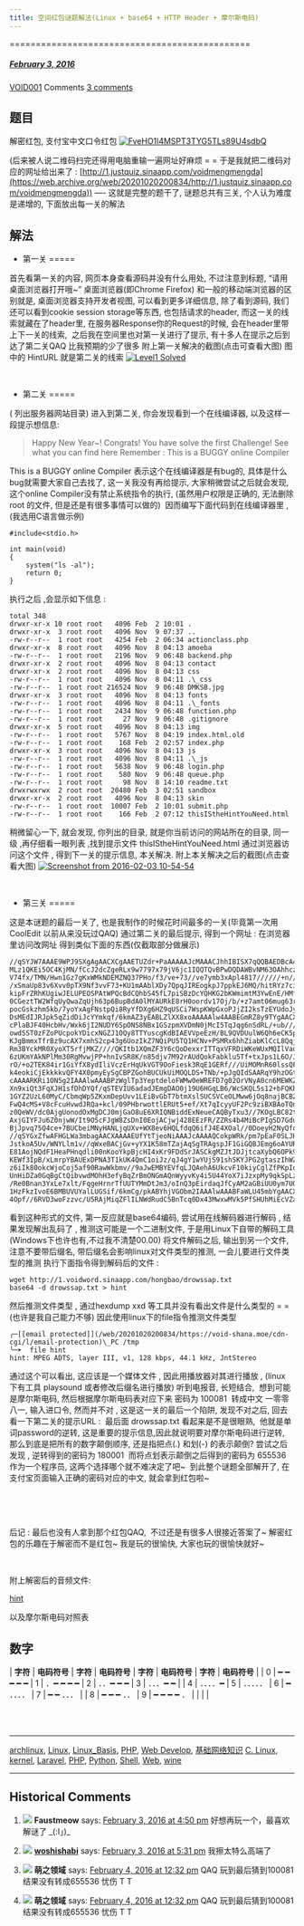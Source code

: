 ```yaml
---
title: 空间红包谜题解法(Linux + base64 + HTTP Header + 摩尔斯电码)
---
```

==============================================



#####  [February 3, 2016](https://web.archive.org/web/20201020200834/https://void-shana.moe/linux/%e7%a9%ba%e9%97%b4%e7%ba%a2%e5%8c%85%e8%b0%9c%e9%a2%98%e8%a7%a3%e6%b3%95linux-base64-http-header-%e6%91%a9%e5%b0%94%e6%96%af%e7%94%b5%e7%a0%81.html "11:51 am") 
[VOID001](https://web.archive.org/web/20201020200834/https://void-shana.moe/author/void001 "View all posts by VOID001") Comments  [3 comments](https://web.archive.org/web/20201020200834/https://void-shana.moe/linux/%e7%a9%ba%e9%97%b4%e7%ba%a2%e5%8c%85%e8%b0%9c%e9%a2%98%e8%a7%a3%e6%b3%95linux-base64-http-header-%e6%91%a9%e5%b0%94%e6%96%af%e7%94%b5%e7%a0%81.html#comments)





题目
--


解密红包, 支付宝中文口令红包 [![](https://web.archive.org/web/20201020200834im_/http://120.27.97.96/wp-content/uploads/2016/02/FveHO1l4MSPT3TYG5TLs89U4sdbQ.png "FveHO1l4MSPT3TYG5TLs89U4sdbQ")](https://web.archive.org/web/20201020200834/http://120.27.97.96/wp-content/uploads/2016/02/FveHO1l4MSPT3TYG5TLs89U4sdbQ.png)


(后来被人说二维码扫完还得用电脑重输一遍网址好麻烦 = = 于是我就把二维码对应的网址给出来了 : [http://1.justquiz.sinaapp.com/voidmengmengda](https://web.archive.org/web/20201020200834/http://1.justquiz.sinaapp.com/voidmengmengda)) —- 这就是完整的题干了, 谜题总共有三关, 个人认为难度是递增的, 下面放出每一关的解法


解法
--


* 第一关
=====


首先看第一关的内容, 网页本身查看源码并没有什么用处, 不过注意到标题, “请用桌面浏览器打开哦~” 桌面浏览器(即Chrome Firefox) 和一般的移动端浏览器的区别就是, 桌面浏览器支持开发者视图, 可以看到更多详细信息, 除了看到源码, 我们还可以看到cookie session storage等东西, 也包括请求的header, 而这一关的线索就藏在了header里, 在服务器Response你的Request的时候, 会在header里带上下一关的线索,  之后我在空间里也对第一关进行了提示, 有十多人在提示之后到达了第二关QAQ 比我预期的少了很多 附上第一关解决的截图(点击可查看大图) 图中的 HintURL 就是第二关的线索 [![](https://web.archive.org/web/20201020200834im_/http://120.27.97.96/wp-content/uploads/2016/02/Screenshot-from-2016-02-03-10-44-41.png "Level1 Solved")](https://web.archive.org/web/20201020200834/http://120.27.97.96/wp-content/uploads/2016/02/Screenshot-from-2016-02-03-10-44-41.png)


 


* 第二关
=====


( 列出服务器网站目录) 进入到第二关, 你会发现看到一个在线编译器, 以及这样一段提示想信息:



> 
> Happy New Year~! Congrats! You have solve the first Challenge! See what you can find here
> Remember : This is a BUGGY online Compiler
> 


This is a BUGGY online Compiler 表示这个在线编译器是有bug的, 具体是什么bug就需要大家自己去找了, 这一关我没有再给提示, 大家稍微尝试之后就会发现, 这个online Compiler没有禁止系统指令的执行, (虽然用户权限是正确的, 无法删除root 的文件, 但是还是有很多事情可以做的)  因而编写下面代码到在线编译器里 , (我选用C语言做示例)


```
#include<stdio.h>

int main(void)
{
    system("ls -al");
    return 0;
}
```


执行之后 ,会显示如下信息 :



```
total 348
drwxr-xr-x 10 root root   4096 Feb  2 10:01 .
drwxr-xr-x  3 root root   4096 Nov  9 07:37 ..
-rw-r--r--  1 root root   4254 Feb  2 06:34 actionclass.php
drwxr-xr-x  8 root root   4096 Nov  8 04:13 amoeba
-rw-r--r--  1 root root   2196 Nov  9 06:48 backend.php
drwxr-xr-x  2 root root   4096 Nov  8 04:13 contact
drwxr-xr-x  2 root root   4096 Nov  8 04:13 css
-rw-r--r--  1 root root   4096 Nov  8 04:11 .\_css
-rw-r--r--  1 root root 216524 Nov  9 06:48 DMKSB.jpg
drwxr-xr-x  3 root root   4096 Nov  8 04:13 fonts
-rw-r--r--  1 root root   4096 Nov  8 04:11 .\_fonts
-rw-r--r--  1 root root   2434 Nov  9 06:48 function.php
-rw-r--r--  1 root root     27 Nov  9 06:48 .gitignore
drwxr-xr-x  5 root root   4096 Nov  8 04:13 img
-rw-r--r--  1 root root   5767 Nov  8 04:19 index.html.old
-rw-r--r--  1 root root    168 Feb  2 02:57 index.php
drwxr-xr-x  3 root root   4096 Nov  8 04:13 js
-rw-r--r--  1 root root   4096 Nov  8 04:11 .\_js
-rw-r--r--  1 root root   5638 Nov  9 06:48 login.php
-rw-r--r--  1 root root    580 Nov  9 06:48 queue.php
-rw-r--r--  1 root root     98 Nov  8 14:10 readme.txt
drwxrwxrwx  2 root root  20480 Feb  3 02:51 sandbox
drwxr-xr-x  2 root root   4096 Nov  8 04:13 skin
-rw-r--r--  1 root root  10007 Feb  2 10:01 submit.php
-rw-r--r--  1 root root    166 Feb  2 07:12 thisIStheHintYouNeed.html
```

稍微留心一下, 就会发现, 你列出的目录, 就是你当前访问的网站所在的目录, 同一级 ,再仔细看一眼列表 ,找到提示文件 thisIStheHintYouNeed.html 通过浏览器访问这个文件 , 得到下一关的提示信息, 本关解决. 附上本关解决之后的截图(点击查看大图) [![](https://web.archive.org/web/20201020200834im_/http://120.27.97.96/wp-content/uploads/2016/02/Screenshot-from-2016-02-03-10-54-54.png "Screenshot from 2016-02-03 10-54-54")](https://web.archive.org/web/20201020200834/http://120.27.97.96/wp-content/uploads/2016/02/Screenshot-from-2016-02-03-10-54-54.png)


 


* 第三关
=====


这是本谜题的最后一关了, 也是我制作的时候花时间最多的一关(毕竟第一次用CoolEdit 以前从来没玩过QAQ) 通过第二关的最后提示, 得到一个网址 : 在浏览器里访问改网址 得到类似下面的东西(仅截取部分做展示)



```
//qSYJW7AAAE9WPJ9SXgAgAACXCgAAETUZdr+PaAAAAAJcMAAACJhhIBISX7qQQBAEDBcA4rAdGS
MLz1QKEi5OC4KjMN/fCcJ2dcZgeRLx9w7797x79jV6jc1IQQTQvBPwDQDAWBvNM63OAhhczrc4ET
V74fx/TMN/Hwn1Gz7gKxWMkNDEMZNQ37PHo/f3/ve+73//ve7ymb3xApl4817//////+n//prNKe
/xSmaUp83v6Xvv0pTX9Nf3vvF73+KU1mAAblXDy7QpqJIREogkpJ7ppkEJ6MQ/hitRYz7ciRqAmg
kipFrZRhKUgiwJELUPEOSPAtWPQcBdCQhbS45fL7piSBzDcYQHKG2bKWmimtM3YwEnE/HMfNKH7a
0CGeztTW2WfqUyQwaZqUjh63p6BupBdA0lMYAURkE8rH0oordv17Oj/b/+z7amt06mug63r2MSUL
pocGskzhm5kb/7yoYxAgFNstpQi8RyYfDXg6HZ9qUSCi7WspKWpGxoPJjZI2ksTzEYUdoJyG6aDJ
DsMEdIJRJpk5qZidDiJcYYmkqf/6kmAZ3yEABLZlXX8xoAAAAAlw4AABEGmRZ8y9TYgAACXAAAAE
cPlaBJF40HcbHv/Wxk6jI2NUDY6SpONS8NBx1GSzpmXVDmN0jMcI5TqJqg6nSdRL/+ub////mFv+
owdSST0zFZoPUcpokYDicxNGZJ1OQy8TTYuscgKdBIAEVVpeEzH/BL9QVDUulW6Qh6eCK5p89rew
KJgBmmxTfrBz9ucAX7xmhS2cp43g6UozIkZ7NQiPU5TQ1HCNv+PSMRx6hhZiabKlCcL8Qqj1SI2c
Rm3BYckMR0XyoXT5rfjMKZ////QKItb1XQmZF3Y6cQoDexxrITTqxVFRDiWKeWUxMQIlVauDohD7
6zUKmYAkNPlMm30RgMvwjPP+hnIvSR8K/n85djv7M92rAUdQokFabklu5Tf+txJps1L6O/JqnHwW
rO/+o2TEK84ir1GiYfX8ydIliVczErHqUkVGT9OoFiesk3RqE1GERf///UiMOMnR60lssQF79A/O
k4eokiCjEkkkkvQFY4X0pmyEySgCBPZGohBUCUkUiMOQLDS+TNb/+pJgQIdSAARqY9hzOGtgAAAJ
cAAAARKRi1ON5g2IAAAlwAAABPzWglTp3YeptdeloFWMw0eWREFD7g02OrVNyA0cn6MEWKZZcrVq
Xn9xiQt3FqXJH1sfDhDYQf/qSTEVIU6adadJEmgDAO0j19U6HGqLB6/WcSKQL5s12+bFQKho7f//
1GYZ2UzL60MyC/CbmqWp5ZKxmDepUvv1LEiBvGbT7btmXslSUCSVCeOLMww6jOq8najBCBZhXOY2
FwQ4cMS+V8cFcuHvwdJRQa+kcl/09PHbrwottlERUt5+ef/Xt7qIcyyUF2Pc9ziBXBAoTQnFN/6w
z0QeWV/dc0AjgUonodOxMgDCJ0mjGaO8uE6XRIQNBiddExNeueCAQByTxu3//7KOgLBC82t1osox
AxjGIYFJu6Z0njwW/It9O5cFJgW8ZsDnI0EojACjwj428EEzFR/ZZRs4b4MiBcPIgSD7Gdutdvad
BjJpvq75Q4ce+7BUCbeiMNyHANLjqUXv+WX8ev6HQLfdqQ6ifJ4E4XOal//0DoeyH2NyQfoIpJGo
//qSYGxZfwAFHGLWa3mbagAACXAAAAEUfYtTjeoNiAAAJcAAAAQCokpWRk/pm7pEaF0SLJH5fNsy
JstkoA5Uv/WNYLlm1v//qWxeBACjGv+yYX1K58mTZajAqSgTRAgspJF1GiGQBJEmg6oAYURk35ZG
E81AojNQdF1HeaPHnqdli00nKooYkpBjcHI4xKr9FDdSrJASCkgMZJtJDJjtcaXybQ6OPk9UOQaY
KEWf3IpB/xLmrpYBAUExDPNA3T1kUK4QmC1oiJz/qJ4gY1wYUjS91shSKYJPG2gtaszIhWZhCI1N
z6iIk80okcWjoCoj5af90RawWkbmv//9aJwEMBYEVfqLJQAehA6UkcvF10kiyCglZfPKpIqTFoBG
UnHiDZa0GqBgCtQibvwdMOhH3efyBqZrBmONGmAQnWyyvKy4i5U44YoX7iJzxpMy9qkSpLzQYrA7
/Re0Bnan3YxLe7xlt/FqgeHrnrTfUUTYMmDtJm3/oInQ3pEirdaqJfCyAM2aGBiUU0ym7UQahNDB
1HzFkzIvoE6BMBUVUYalLUGSif/6kmCg/pkABYhjVGObm2IAAAlwAAABFaWLU45mbYgAACXAAAAE
4Opf//6RVD3woFzzvc/U5RAjMiqZFlILNWdRudC5BnTcq0Dx43MwxwMVk5PfSHUhMiEcVZaDrD/R
```

看到这种形式的文件, 第一反应就是base64编码, 尝试用在线解码器进行解码 , 结果发现解出乱码了 , 推测这可能是一个二进制文件, 于是用Linux下自带的解码工具 (Windows下也许也有,不过我不清楚00.00) 将文件解码之后, 输出到另一个文件, 注意不要带后缀名, 带后缀名会影响linux对文件类型的推测, 一会儿要进行文件类型的推测 执行下面指令得到解码后的文件 :



```
wget http://1.voidword.sinaapp.com/hongbao/drowssap.txt
base64 -d drowssap.txt > hint
```

然后推测文件类型 , 通过hexdump xxd 等工具并没有看出文件是什么类型的 = = (也许是我自己能力不够) 因此使用linux下的file指令推测文件类型



```
╭─[[email protected]](/web/20201020200834/https://void-shana.moe/cdn-cgi/l/email-protection)\_PC /tmp  
╰─➤  file hint 
hint: MPEG ADTS, layer III, v1, 128 kbps, 44.1 kHz, JntStereo
```

通过这个可以看出, 这应该是一个媒体文件 , 因此用播放器对其进行播放 , (linux 下有工具 playsound 或者修改后缀名进行播放) 听到电报音, 长短结合,  想到可能是摩尔斯电码, 然后根据摩尔斯电码表对应下来 密码为 100081  转成中文 一零零八一, 输入进口令, 然而并不对 , 这是这一关的最后一个陷阱, 发现不对之后, 回去看一下第二关的提示URL :  最后面 drowssap.txt 看起来是不是很眼熟,  他就是单词password的逆转, 这是重要的提示信息,因此就说明要对摩尔斯电码进行逆转, 那么到底是把所有的数字颠倒顺序, 还是指把点(.) 和划(-) 的表示颠倒? 尝试之后发现 , 逆转得到的密码为 180001  而将点划表示颠倒之后得到的密码为 655536  作为一个程序员, 这两个选择哪个就不难决定了吧~  到此整个谜题全部解开了, 在支付宝页面输入正确的密码对应的中文, 就会拿到红包啦~    


 


 


后记 : 最后也没有人拿到那个红包QAQ,  不过还是有很多人很接近答案了~ 解密红包的乐趣在于解密而不是红包~ 我是玩的很愉快, 大家也玩的很愉快就好~


 


附上解密后的音频文件:


[hint](https://web.archive.org/web/20201020200834/http://120.27.97.96/wp-content/uploads/2016/02/hint.mp3)


以及摩尔斯电码对照表


数字
--




| **字符** | **电码符号** | **字符** | **电码符号** | **字符** | **电码符号** | **字符** | **电码符号** |
| 0 | ━ ━ ━ ━ ━ | 1 | ．━ ━ ━ ━ | 2 | ．．━ ━ ━ | 3 | ．．．━ ━ |
| 4 | ．．．．━ | 5 | ．．．．． | 6 | ━ ．．．． | 7 | ━ ━ ．．． |
| 8 | ━ ━ ━ ．． | 9 | ━ ━ ━ ━ ． |  |  |  |


### 


 


### 






---


[archlinux](https://web.archive.org/web/20201020200834/https://void-shana.moe/category/linux/archlinux), [Linux](https://web.archive.org/web/20201020200834/https://void-shana.moe/category/linux), [Linux\_Basis](https://web.archive.org/web/20201020200834/https://void-shana.moe/category/linux/linux_basis), [PHP](https://web.archive.org/web/20201020200834/https://void-shana.moe/category/webdev/php), [Web Develop](https://web.archive.org/web/20201020200834/https://void-shana.moe/category/webdev), [基础网络知识](https://web.archive.org/web/20201020200834/https://void-shana.moe/category/%e5%9f%ba%e7%a1%80%e7%bd%91%e7%bb%9c%e7%9f%a5%e8%af%86) [C. Linux](https://web.archive.org/web/20201020200834/https://void-shana.moe/tag/c-linux), [kernel](https://web.archive.org/web/20201020200834/https://void-shana.moe/tag/kernel), [Laravel](https://web.archive.org/web/20201020200834/https://void-shana.moe/tag/laravel), [PHP](https://web.archive.org/web/20201020200834/https://void-shana.moe/tag/php), [Python](https://web.archive.org/web/20201020200834/https://void-shana.moe/tag/python), [Shell](https://web.archive.org/web/20201020200834/https://void-shana.moe/tag/shell), [Web](https://web.archive.org/web/20201020200834/https://void-shana.moe/tag/web), [wine](https://web.archive.org/web/20201020200834/https://void-shana.moe/tag/wine) 






------------------------
## Historical Comments
1. ![](https://web.archive.org/web/20201020200834im_/https://secure.gravatar.com/avatar/3ce01e70cf8d4c14a0d55902d0499aaf?s=50&d=identicon&r=g) **Faustmeow** says: 
[February 3, 2016 at 4:50 pm](https://web.archive.org/web/20201020200834/https://void-shana.moe/linux/%e7%a9%ba%e9%97%b4%e7%ba%a2%e5%8c%85%e8%b0%9c%e9%a2%98%e8%a7%a3%e6%b3%95linux-base64-http-header-%e6%91%a9%e5%b0%94%e6%96%af%e7%94%b5%e7%a0%81.html#comment-25)
好想再玩一个，最喜欢解谜了 \_(:Ⅰ」)\_


2. ![](https://web.archive.org/web/20201020200834im_/https://secure.gravatar.com/avatar/e8dae3cdb92efc1b30b330109517d7d4?s=50&d=identicon&r=g) **[woshishabi](https://web.archive.org/web/20201020200834/http://wssb.com/)** says: 
[February 3, 2016 at 5:31 pm](https://web.archive.org/web/20201020200834/https://void-shana.moe/linux/%e7%a9%ba%e9%97%b4%e7%ba%a2%e5%8c%85%e8%b0%9c%e9%a2%98%e8%a7%a3%e6%b3%95linux-base64-http-header-%e6%91%a9%e5%b0%94%e6%96%af%e7%94%b5%e7%a0%81.html#comment-26)
我擦太特么高端了


3. ![](https://web.archive.org/web/20201020200834im_/https://secure.gravatar.com/avatar/892cd873c037dc12b9aaddad43d45e98?s=50&d=identicon&r=g) **萌之领域** says: 
[February 4, 2016 at 12:32 pm](https://web.archive.org/web/20201020200834/https://void-shana.moe/linux/%e7%a9%ba%e9%97%b4%e7%ba%a2%e5%8c%85%e8%b0%9c%e9%a2%98%e8%a7%a3%e6%b3%95linux-base64-http-header-%e6%91%a9%e5%b0%94%e6%96%af%e7%94%b5%e7%a0%81.html#comment-27)
QAQ 玩到最后猜到100081结果没有转成655536 忧伤 T T


3. ![](https://web.archive.org/web/20201020200834im_/https://secure.gravatar.com/avatar/892cd873c037dc12b9aaddad43d45e98?s=50&d=identicon&r=g) **萌之领域** says: 
[February 4, 2016 at 12:32 pm](https://web.archive.org/web/20201020200834/https://void-shana.moe/linux/%e7%a9%ba%e9%97%b4%e7%ba%a2%e5%8c%85%e8%b0%9c%e9%a2%98%e8%a7%a3%e6%b3%95linux-base64-http-header-%e6%91%a9%e5%b0%94%e6%96%af%e7%94%b5%e7%a0%81.html#comment-27)
QAQ 玩到最后猜到100081结果没有转成655536 忧伤 T T

            